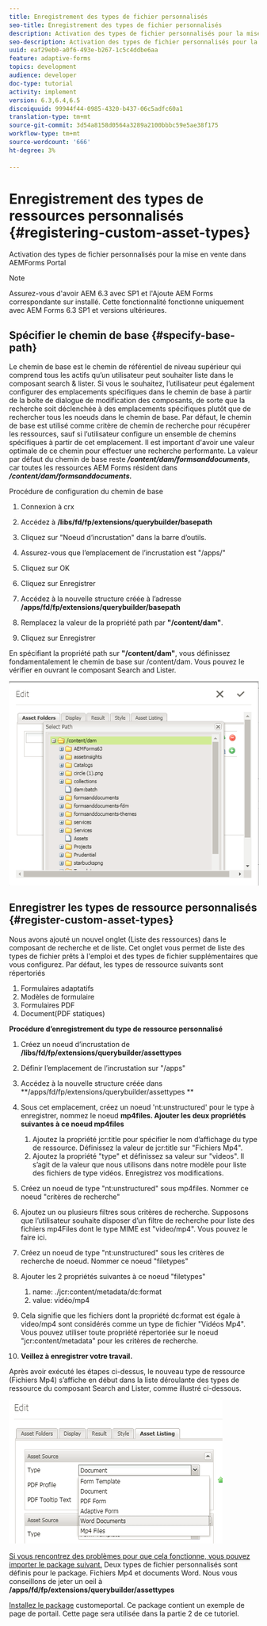 ```yaml
---
title: Enregistrement des types de fichier personnalisés
seo-title: Enregistrement des types de fichier personnalisés
description: Activation des types de fichier personnalisés pour la mise en vente dans AEMForms Portal
seo-description: Activation des types de fichier personnalisés pour la mise en vente dans AEMForms Portal
uuid: eaf29eb0-a0f6-493e-b267-1c5c4ddbe6aa
feature: adaptive-forms
topics: development
audience: developer
doc-type: tutorial
activity: implement
version: 6.3,6.4,6.5
discoiquuid: 99944f44-0985-4320-b437-06c5adfc60a1
translation-type: tm+mt
source-git-commit: 3d54a8158d0564a3289a2100bbbc59e5ae38f175
workflow-type: tm+mt
source-wordcount: '666'
ht-degree: 3%

---
```



# Enregistrement des types de ressources personnalisés {#registering-custom-asset-types}

Activation des types de fichier personnalisés pour la mise en vente dans AEMForms Portal

>[!NOTE]
>
>Assurez-vous d&#39;avoir AEM 6.3 avec SP1 et l&#39;Ajoute AEM Forms correspondante sur installé. Cette fonctionnalité fonctionne uniquement avec AEM Forms 6.3 SP1 et versions ultérieures.

## Spécifier le chemin de base {#specify-base-path}

Le chemin de base est le chemin de référentiel de niveau supérieur qui comprend tous les actifs qu’un utilisateur peut souhaiter liste dans le composant search &amp; lister. Si vous le souhaitez, l’utilisateur peut également configurer des emplacements spécifiques dans le chemin de base à partir de la boîte de dialogue de modification des composants, de sorte que la recherche soit déclenchée à des emplacements spécifiques plutôt que de rechercher tous les noeuds dans le chemin de base. Par défaut, le chemin de base est utilisé comme critère de chemin de recherche pour récupérer les ressources, sauf si l’utilisateur configure un ensemble de chemins spécifiques à partir de cet emplacement. Il est important d&#39;avoir une valeur optimale de ce chemin pour effectuer une recherche performante. La valeur par défaut du chemin de base reste **_/content/dam/formsanddocuments_**, car toutes les ressources AEM Forms résident dans **_/content/dam/formsanddocuments._**

Procédure de configuration du chemin de base

1. Connexion à crx
1. Accédez à **/libs/fd/fp/extensions/querybuilder/basepath**

1. Cliquez sur &quot;Noeud d’incrustation&quot; dans la barre d’outils.
1. Assurez-vous que l’emplacement de l’incrustation est &quot;/apps/&quot;
1. Cliquez sur OK
1. Cliquez sur Enregistrer
1. Accédez à la nouvelle structure créée à l’adresse **/apps/fd/fp/extensions/querybuilder/basepath**

1. Remplacez la valeur de la propriété path par **&quot;/content/dam&quot;**.
1. Cliquez sur Enregistrer

En spécifiant la propriété path sur **&quot;/content/dam&quot;**, vous définissez fondamentalement le chemin de base sur /content/dam. Vous pouvez le vérifier en ouvrant le composant Search and Lister.

![basepath](assets/basepath.png)

## Enregistrer les types de ressource personnalisés {#register-custom-asset-types}

Nous avons ajouté un nouvel onglet (Liste des ressources) dans le composant de recherche et de liste. Cet onglet vous permet de liste des types de fichier prêts à l&#39;emploi et des types de fichier supplémentaires que vous configurez. Par défaut, les types de ressource suivants sont répertoriés

1. Formulaires adaptatifs
1. Modèles de formulaire
1. Formulaires PDF
1. Document(PDF statiques)

**Procédure d’enregistrement du type de ressource personnalisé**

1. Créez un noeud d’incrustation de **/libs/fd/fp/extensions/querybuilder/assettypes**

1. Définir l’emplacement de l’incrustation sur &quot;/apps&quot;
1. Accédez à la nouvelle structure créée dans **/apps/fd/fp/extensions/querybuilder/assettypes **

1. Sous cet emplacement, créez un noeud &#39;nt:unstructured&#39; pour le type à enregistrer, nommez le noeud **mp4files. Ajouter les deux propriétés suivantes à ce noeud mp4files**

   1. Ajoutez la propriété jcr:title pour spécifier le nom d’affichage du type de ressource. Définissez la valeur de jcr:title sur &quot;Fichiers Mp4&quot;.
   1. Ajoutez la propriété &quot;type&quot; et définissez sa valeur sur &quot;videos&quot;. Il s’agit de la valeur que nous utilisons dans notre modèle pour liste des fichiers de type vidéos. Enregistrez vos modifications.

1. Créez un noeud de type &quot;nt:unstructured&quot; sous mp4files. Nommer ce noeud &quot;critères de recherche&quot;
1. Ajoutez un ou plusieurs filtres sous critères de recherche. Supposons que l’utilisateur souhaite disposer d’un filtre de recherche pour liste des fichiers mp4Files dont le type MIME est &quot;video/mp4&quot;. Vous pouvez le faire ici.
1. Créez un noeud de type &quot;nt:unstructured&quot; sous les critères de recherche de noeud. Nommer ce noeud &quot;filetypes&quot;
1. Ajouter les 2 propriétés suivantes à ce noeud &quot;filetypes&quot;

   1. name: ./jcr:content/metadata/dc:format
   1. value: vidéo/mp4

1. Cela signifie que les fichiers dont la propriété dc:format est égale à video/mp4 sont considérés comme un type de fichier &quot;Vidéos Mp4&quot;. Vous pouvez utiliser toute propriété répertoriée sur le noeud &quot;jcr:content/metadata&quot; pour les critères de recherche.

1. **Veillez à enregistrer votre travail.**

Après avoir exécuté les étapes ci-dessus, le nouveau type de ressource (Fichiers Mp4) s’affiche en début dans la liste déroulante des types de ressource du composant Search and Lister, comme illustré ci-dessous.

![mp4files](assets/mp4files.png)

[Si vous rencontrez des problèmes pour que cela fonctionne, vous pouvez importer le package suivant.](assets/assettypeskt1.zip) Deux types de fichier personnalisés sont définis pour le package. Fichiers Mp4 et documents Word. Nous vous conseillons de jeter un oeil à **/apps/fd/fp/extensions/querybuilder/assettypes**

[Installez le package](assets/customportalpage.zip) customeportal. Ce package contient un exemple de page de portail. Cette page sera utilisée dans la partie 2 de ce tutoriel.

